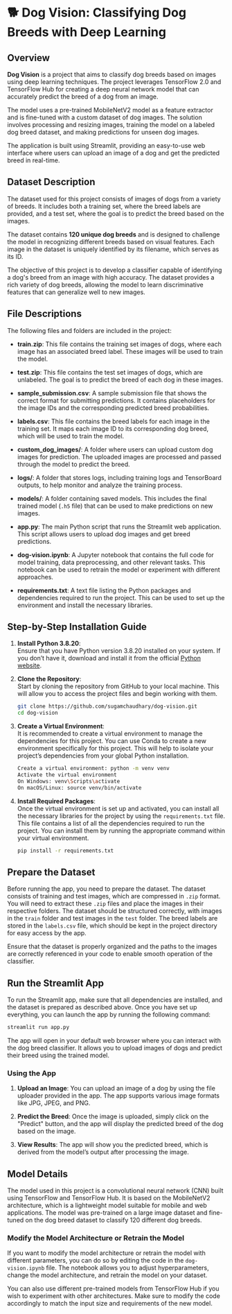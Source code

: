 # 🐕 **Dog Vision: Classifying Dog Breeds with Deep Learning**

## Overview

**Dog Vision** is a project that aims to classify dog breeds based on images using deep learning techniques. The project leverages TensorFlow 2.0 and TensorFlow Hub for creating a deep neural network model that can accurately predict the breed of a dog from an image. 

The model uses a pre-trained MobileNetV2 model as a feature extractor and is fine-tuned with a custom dataset of dog images. The solution involves processing and resizing images, training the model on a labeled dog breed dataset, and making predictions for unseen dog images.

The application is built using Streamlit, providing an easy-to-use web interface where users can upload an image of a dog and get the predicted breed in real-time.


## Dataset Description

The dataset used for this project consists of images of dogs from a variety of breeds. It includes both a training set, where the breed labels are provided, and a test set, where the goal is to predict the breed based on the images.

The dataset contains **120 unique dog breeds** and is designed to challenge the model in recognizing different breeds based on visual features. Each image in the dataset is uniquely identified by its filename, which serves as its ID.

The objective of this project is to develop a classifier capable of identifying a dog's breed from an image with high accuracy. The dataset provides a rich variety of dog breeds, allowing the model to learn discriminative features that can generalize well to new images.


## File Descriptions

The following files and folders are included in the project:

- **train.zip**: This file contains the training set images of dogs, where each image has an associated breed label. These images will be used to train the model.

- **test.zip**: This file contains the test set images of dogs, which are unlabeled. The goal is to predict the breed of each dog in these images.

- **sample_submission.csv**: A sample submission file that shows the correct format for submitting predictions. It contains placeholders for the image IDs and the corresponding predicted breed probabilities.

- **labels.csv**: This file contains the breed labels for each image in the training set. It maps each image ID to its corresponding dog breed, which will be used to train the model.

- **custom_dog_images/**: A folder where users can upload custom dog images for prediction. The uploaded images are processed and passed through the model to predict the breed.

- **logs/**: A folder that stores logs, including training logs and TensorBoard outputs, to help monitor and analyze the training process.

- **models/**: A folder containing saved models. This includes the final trained model (`.h5` file) that can be used to make predictions on new images.

- **app.py**: The main Python script that runs the Streamlit web application. This script allows users to upload dog images and get breed predictions.

- **dog-vision.ipynb**: A Jupyter notebook that contains the full code for model training, data preprocessing, and other relevant tasks. This notebook can be used to retrain the model or experiment with different approaches.

- **requirements.txt**: A text file listing the Python packages and dependencies required to run the project. This can be used to set up the environment and install the necessary libraries.


## Step-by-Step Installation Guide

1. **Install Python 3.8.20**:  
   Ensure that you have Python version 3.8.20 installed on your system. If you don’t have it, download and install it from the official [Python website](https://www.python.org/downloads/release/python-3820/).

2. **Clone the Repository**:  
   Start by cloning the repository from GitHub to your local machine. This will allow you to access the project files and begin working with them.

   ```bash
   git clone https://github.com/sugamchaudhary/dog-vision.git
   cd dog-vision

3. **Create a Virtual Environment**:  
   It is recommended to create a virtual environment to manage the dependencies for this project. You can use Conda to create a new environment specifically for this project. This will help to isolate your project’s dependencies from your global Python installation.

   ```bash
   Create a virtual environment: python -m venv venv
   Activate the virtual environment
   On Windows: venv\Scripts\activate
   On macOS/Linux: source venv/bin/activate

4. **Install Required Packages**:  
   Once the virtual environment is set up and activated, you can install all the necessary libraries for the project by using the `requirements.txt` file. This file contains a list of all the dependencies required to run the project. You can install them by running the appropriate command within your virtual environment.

   ```bash
   pip install -r requirements.txt

## Prepare the Dataset

Before running the app, you need to prepare the dataset. The dataset consists of training and test images, which are compressed in `.zip` format. You will need to extract these `.zip` files and place the images in their respective folders. The dataset should be structured correctly, with images in the `train` folder and test images in the `test` folder. The breed labels are stored in the `labels.csv` file, which should be kept in the project directory for easy access by the app.

Ensure that the dataset is properly organized and the paths to the images are correctly referenced in your code to enable smooth operation of the classifier.

## Run the Streamlit App

To run the Streamlit app, make sure that all dependencies are installed, and the dataset is prepared as described above. Once you have set up everything, you can launch the app by running the following command: 

```bash
streamlit run app.py
```

The app will open in your default web browser where you can interact with the dog breed classifier. It allows you to upload images of dogs and predict their breed using the trained model.

### Using the App

1. **Upload an Image**: You can upload an image of a dog by using the file uploader provided in the app. The app supports various image formats like JPG, JPEG, and PNG.
   
2. **Predict the Breed**: Once the image is uploaded, simply click on the "Predict" button, and the app will display the predicted breed of the dog based on the image.

3. **View Results**: The app will show you the predicted breed, which is derived from the model’s output after processing the image.

## Model Details

The model used in this project is a convolutional neural network (CNN) built using TensorFlow and TensorFlow Hub. It is based on the MobileNetV2 architecture, which is a lightweight model suitable for mobile and web applications. The model was pre-trained on a large image dataset and fine-tuned on the dog breed dataset to classify 120 different dog breeds.

### Modify the Model Architecture or Retrain the Model

If you want to modify the model architecture or retrain the model with different parameters, you can do so by editing the code in the `dog-vision.ipynb` file. The notebook allows you to adjust hyperparameters, change the model architecture, and retrain the model on your dataset.

You can also use different pre-trained models from TensorFlow Hub if you wish to experiment with other architectures. Make sure to modify the code accordingly to match the input size and requirements of the new model.
